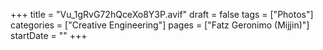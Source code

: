 +++
title = "Vu_1gRvG72hQceXo8Y3P.avif"
draft = false
tags = ["Photos"]
categories = ["Creative Engineering"]
pages = ["Fatz Geronimo (Mijjin)"]
startDate = ""
+++
